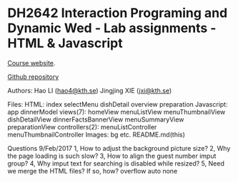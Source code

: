 DH2642 Interaction Programing and Dynamic Wed - Lab assignments - HTML & Javascript
=================================================

[Course website](https://www.kth.se/social/course/DH2641).

[Github repository](https://github.com/chnhaoli/DH2642_DinnerPlanner)

Authors: 
	Hao LI (hao4@kth.se)
	Jingjing XIE (jxi@kth.se)

Files:
	HTML:
		index
		selectMenu
		dishDetail
		overview
		preparation
	Javascript:
		app
		dinnerModel
		views(7):
			homeView
			menuListView
			menuThumbnailView
			dishDetailView
			dinnerFactsBannerView
			menuSummaryView
			preparationView
		controllers(2):
			menuListController
			menuThumbnailController
	Images:
		bg
		etc.
	README.md(this)
	
Questions 9/Feb/2017
	1, How to adjust the background picture size?
	2, Why the page loading is such slow?
	3, How to align the guest number imput group?
	4, Why imput text for searching is disabled while resized?
	5, Need we merge the HTML files? If so, how?
	overflow auto none
